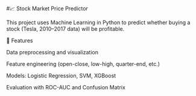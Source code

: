 #📈 Stock Market Price Predictor

This project uses Machine Learning in Python to predict whether buying a stock (Tesla, 2010–2017 data) will be profitable.

🚀 Features

Data preprocessing and visualization

Feature engineering (open-close, low-high, quarter-end, etc.)

Models: Logistic Regression, SVM, XGBoost

Evaluation with ROC-AUC and Confusion Matrix
